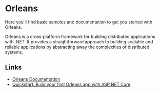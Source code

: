 # Orleans

Here you'll find basic samples and documentation to get you started with Orleans.

Orleans is a cross-platform framework for building distributed applications with .NET. It provides a straightforward approach to building scalable and reliable applications by abstracting away the complexities of distributed systems.


## Links

- [Orleans Documentation](https://learn.microsoft.com/en-us/dotnet/orleans/)
- [Quickstart: Build your first Orleans app with ASP.NET Core](https://learn.microsoft.com/en-us/dotnet/orleans/quickstarts/build-your-first-orleans-app?tabs=visual-studio)